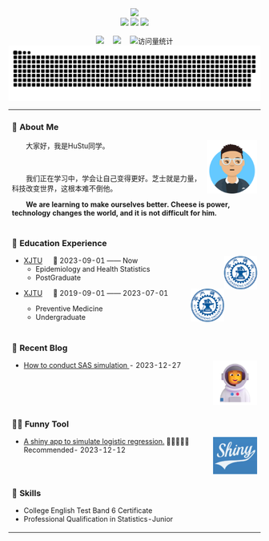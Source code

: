 <div align="center">
  
  <!-- dynamic typing effect 动态打字效果 -->
  <div>
    <a href="https://blog.sunguoqi.com/">
      <img src="https://readme-typing-svg.demolab.com?font=Fira+Code&pause=1000&width=435&lines=console.log(%22Hello%2C%20World%22);欢迎查看Hu Stu的Github首页!&center=true&size=27" />
    </a>
  </div>

  <!-- knock code pictures 敲代码的图片 -->
  <picture>
    <source media="(prefers-color-scheme: dark)" srcset="https://cdn.jsdelivr.net/gh/sun0225SUN/sun0225SUN/assets/images/coding.gif" />
    <source media="(prefers-color-scheme: light)" srcset="https://cdn.jsdelivr.net/gh/sun0225SUN/sun0225SUN/assets/images/developer.svg" height="225px" />
    <img src="https://cdn.jsdelivr.net/gh/sun0225SUN/sun0225SUN/assets/images/coding.gif" />
  </picture>
  
  <picture>
    <img src = "https://github-readme-stats.vercel.app/api?username=huww1998&show_icons=true&theme=tokyonight&line_height=27">
    <img src = "https://github-readme-stats.vercel.app/api/top-langs/?username=huww1998&theme=radical">
  </picture>

  <!-- for beauty 留个空行好看点 -->
  <div>&nbsp;</div>
 
  <!-- profile logo 个人资料徽标 -->
  <div>
    <a href="https://huww1998.github.io/biostat/"><img src="https://img.shields.io/badge/Website-博客-brightgreen" /></a>&emsp;
    <a href="https://space.bilibili.com/48210948/"><img src="https://img.shields.io/badge/Bilibili-B站-ff69b4" /></a>&emsp;
    <!-- visitor statistics logo 访问量统计徽标 -->
    <img src="https://komarev.com/ghpvc/?username=huww1998&label=Views&color=blueviolet&style=flat" alt="访问量统计" />
  </div>
 
  <!-- Snake Code Contribution Map 贪吃蛇代码贡献图 -->
  <picture>
    <source media="(prefers-color-scheme: dark)" srcset="https://github.com/huww1998/huww1998/blob/output/github-contribution-grid-snake-dark.svg" />
    <source media="(prefers-color-scheme: light)" srcset="https://github.com/huww1998/huww1998/blob/output/github-contribution-grid-snake.svg" />
    <img alt="github-snake" src="https://github.com/huww1998/huww1998/blob/output/github-contribution-grid-snake-dark.svg" />
  </picture>

</div>


<!-- #  🙋 Hello -->
<div  align="center">
  <table style="width:100%">
  <tr><td>
  
  ### 🤺 About Me
  
  <img align="right" width="100" src="https://github.com/huww1998/huww1998/blob/main/figures/avatar.png" />
  
  <p>&emsp;&emsp;大家好，我是HuStu同学。</p>
  <p>&emsp;&emsp;</p>
  <p>&emsp;&emsp;我们正在学习中，学会让自己变得更好。芝士就是力量，科技改变世界，这根本难不倒他。</p>
  <p><strong>&emsp;&emsp;We are learning to make ourselves better. Cheese is power, technology changes the world, and it is not difficult for him.</strong></p>
  
  </td></tr>
  
  <tr><td>
    
  ### 🏢 Education Experience
  
  <img align="right" width="66" src="https://github.com/huww1998/huww1998/blob/main/figures/xjtu-logo.png" />
  
  - [XJTU](https://www.xjtu.edu.cn/) &emsp; 📌 2023-09-01 —— Now
    - Epidemiology and Health Statistics
    - PostGraduate
  
  <img align="right" width="66" src="https://github.com/huww1998/huww1998/blob/main/figures/xjtu-logo.png" />
  
  - [XJTU](https://www.xjtu.edu.cn/) &emsp; 📌 2019-09-01 —— 2023-07-01
  
    - Preventive Medicine
    - Undergraduate
  
  </td></tr>
  
  <tr><td>
  
  ### 📃 Recent Blog
  
  <img align="right" width="88" src="figures/astronaut.png" />
  
  <!-- START_SECTION:blog -->
  * <a href='https://huww1998.github.io/sas/linear%20regression%20simulation.html' target='_blank'> How to conduct SAS simulation </a> - 2023-12-27
  <!-- END_SECTION:blog -->
  
  </td></tr>
  
  <tr><td>
  
  ### 🤾‍♂️ Funny Tool
  
  <img align="right" width="88" src="https://github.com/huww1998/huww1998/blob/main/figures/shiny-logo.jpg" />
  
  <!-- START_SECTION:douban -->
  * <a href='https://hustu.shinyapps.io/logisticsim/' target='_blank'>A shiny app to simulate logistic regression.</a> 🌟🌟🌟🌟🌟 Recommended- 2023-12-12
  <!-- END_SECTION:douban -->
  
  </td></tr>
  <tr><td>

  ###  📃 Skills
    
  - College English Test Band 6 Certificate <br>
  - Professional Qualification in Statistics-Junior
  </td></tr>
</div>
